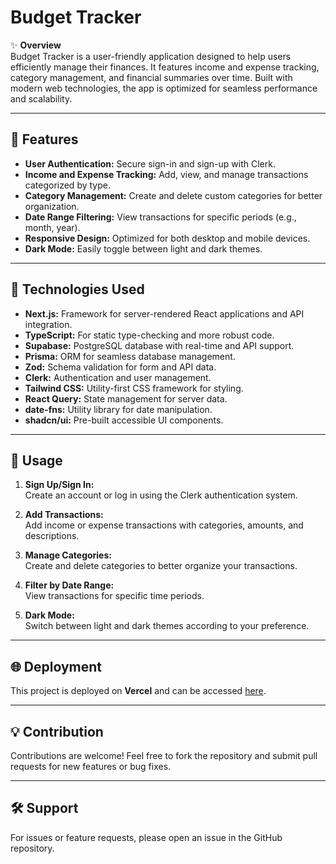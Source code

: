 # Budget Tracker

✨ **Overview**  
Budget Tracker is a user-friendly application designed to help users efficiently manage their finances. It features income and expense tracking, category management, and financial summaries over time. Built with modern web technologies, the app is optimized for seamless performance and scalability.

---

## 🚀 Features

- **User Authentication:** Secure sign-in and sign-up with Clerk.
- **Income and Expense Tracking:** Add, view, and manage transactions categorized by type.
- **Category Management:** Create and delete custom categories for better organization.
- **Date Range Filtering:** View transactions for specific periods (e.g., month, year).
- **Responsive Design:** Optimized for both desktop and mobile devices.
- **Dark Mode:** Easily toggle between light and dark themes.

---

## 🔧 Technologies Used

- **Next.js:** Framework for server-rendered React applications and API integration.
- **TypeScript:** For static type-checking and more robust code.
- **Supabase:** PostgreSQL database with real-time and API support.
- **Prisma:** ORM for seamless database management.
- **Zod:** Schema validation for form and API data.
- **Clerk:** Authentication and user management.
- **Tailwind CSS:** Utility-first CSS framework for styling.
- **React Query:** State management for server data.
- **date-fns:** Utility library for date manipulation.
- **shadcn/ui:** Pre-built accessible UI components.

---

## 🔎 Usage

1. **Sign Up/Sign In:**  
   Create an account or log in using the Clerk authentication system.

2. **Add Transactions:**  
   Add income or expense transactions with categories, amounts, and descriptions.

3. **Manage Categories:**  
   Create and delete categories to better organize your transactions.

4. **Filter by Date Range:**  
   View transactions for specific time periods.

5. **Dark Mode:**  
   Switch between light and dark themes according to your preference.

---

## 🌐 Deployment

This project is deployed on **Vercel** and can be accessed [here](https://budget-tracker-wheat-phi.vercel.app).

---

## 💡 Contribution

Contributions are welcome! Feel free to fork the repository and submit pull requests for new features or bug fixes.

---

## 🛠️ Support

For issues or feature requests, please open an issue in the GitHub repository.
